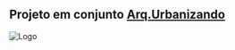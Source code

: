 ## Projeto em conjunto <a href="https://www.instagram.com/arq.urbanizando/">Arq.Urbanizando</a>

<img src="./assetsGeral\PNG\Prancheta 1.png" alt="Logo">

